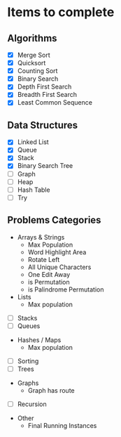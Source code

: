 # Items to complete

## Algorithms
- [x] Merge Sort
- [x] Quicksort
- [x] Counting Sort
- [x] Binary Search
- [x] Depth First Search
- [x] Breadth First Search
- [x] Least Common Sequence

## Data Structures
- [x] Linked List
- [x] Queue
- [x] Stack
- [x] Binary Search Tree
- [ ] Graph
- [ ] Heap
- [ ] Hash Table
- [ ] Try

## Problems Categories
 - Arrays & Strings
    * Max Population
    * Word Highlight Area
    * Rotate Left
    * All Unique Characters
    * One Edit Away
    * is Permutation
    * is Palindrome Permutation 
 - Lists
    * Max population
 - [ ] Stacks
 - [ ] Queues
 - Hashes / Maps
    * Max population
 - [ ] Sorting
 - [ ] Trees
 - Graphs
    * Graph has route
 - [ ] Recursion
 - Other
    * Final Running Instances 
 

